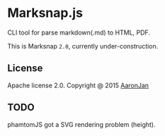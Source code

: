 # Marksnap.js

CLI tool for parse markdown(.md) to HTML, PDF.

This is Marksnap `2.0`, currently under-construction.

## License

Apache license 2.0. Copyright @ 2015 [AaronJan](https://github.com/AaronJan)


## TODO

phamtomJS got a SVG rendering problem (height).